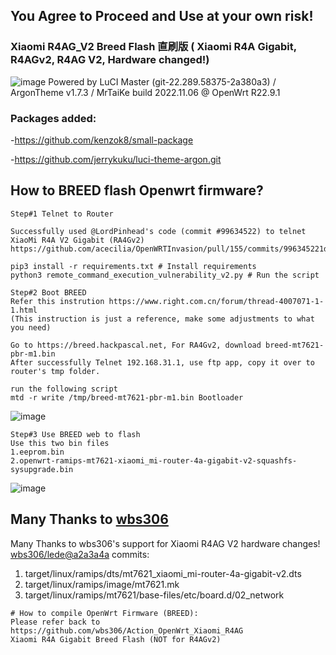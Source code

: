 ## You Agree to Proceed and Use at your own risk! 

### Xiaomi R4AG_V2 Breed Flash 直刷版 ( Xiaomi R4A Gigabit, R4AGv2, R4AG V2, Hardware changed!)
![image](https://user-images.githubusercontent.com/117250841/200182184-1374ebfe-cca5-40fb-a7ca-4eaa1444f2f0.png)
Powered by LuCI Master (git-22.289.58375-2a380a3) / ArgonTheme v1.7.3 / MrTaiKe build 2022.11.06 @ OpenWrt R22.9.1

### Packages added:
 -https://github.com/kenzok8/small-package
 
 -https://github.com/jerrykuku/luci-theme-argon.git



## How to BREED flash Openwrt firmware?
```
Step#1 Telnet to Router

Successfully used @LordPinhead's code (commit #99634522) to telnet XiaoMi R4A V2 Gigabit (RA4Gv2) 
https://github.com/acecilia/OpenWRTInvasion/pull/155/commits/996345221db8800a569093fd7ad5a642b160bcbc

pip3 install -r requirements.txt # Install requirements
python3 remote_command_execution_vulnerability_v2.py # Run the script
```

```
Step#2 Boot BREED 
Refer this instrution https://www.right.com.cn/forum/thread-4007071-1-1.html
(This instruction is just a reference, make some adjustments to what you need)

Go to https://breed.hackpascal.net, For RA4Gv2, download breed-mt7621-pbr-m1.bin 
After successfully Telnet 192.168.31.1, use ftp app, copy it over to router's tmp folder.

run the following script
mtd -r write /tmp/breed-mt7621-pbr-m1.bin Bootloader
```
![image](https://user-images.githubusercontent.com/117250841/200181357-1ba254f4-51ad-4442-974e-de9b38519f25.jpeg)


```
Step#3 Use BREED web to flash 
Use this two bin files 
1.eeprom.bin
2.openwrt-ramips-mt7621-xiaomi_mi-router-4a-gigabit-v2-squashfs-sysupgrade.bin
```
![image](https://user-images.githubusercontent.com/117250841/200181428-b9628072-b1d6-4f23-a799-3b06c63c12bb.png)

## Many Thanks to [wbs306](https://github.com/wbs306)
Many Thanks to wbs306's support for Xiaomi R4AG V2  hardware changes!   [wbs306/lede@a2a3a4a](https://github.com/wbs306/lede) commits: 
  1. target/linux/ramips/dts/mt7621_xiaomi_mi-router-4a-gigabit-v2.dts
  2. target/linux/ramips/image/mt7621.mk
  3. target/linux/ramips/mt7621/base-files/etc/board.d/02_network
```  
# How to compile OpenWrt Firmware (BREED): 
Please refer back to https://github.com/wbs306/Action_OpenWrt_Xiaomi_R4AG 
Xiaomi R4A Gigabit Breed Flash (NOT for R4AGv2)
```
